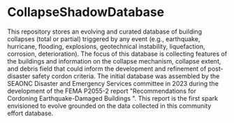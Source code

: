 # CollapseShadowDatabase
This repository stores an evolving and curated database of building collapses (total or partial) triggered by any event (e.g., earthquake, hurricane, flooding, explosions, geotechnical instability, liquefaction, corrosion, deterioration). 
The focus of this database is collecting features of the buildings and information on the collapse mechanism, collapse extent, and debris field that could inform the development and refinement of post-disaster safety cordon criteria.
The initial database was assembled by the SEAONC Disaster and Emergency Services committee in 2023 during the development of the FEMA P2055-2 report "Recommendations for Cordoning Earthquake-Damaged Buildings ".
This report is the first spark envisioned to evolve grounded on the data collected in this community effort database.
